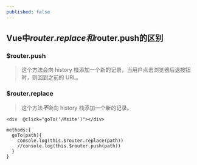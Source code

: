 ```yaml
---
published: false
---
```

## Vue中$router.replace和$router.push的区别

### $router.push
>这个方法会向 history 栈添加一个新的记录，当用户点击浏览器后退按钮时，则回到之前的 URL。

### $router.replace

>这个方法***不***会向 history 栈添加一个新的记录。


```
<div  @click="goTo('/Msite')"></div>

methods:{
  goTo(path){
    console.log(this.$router.replace(path))
    //console.log(this.$router.push(path))
  }
}
```

